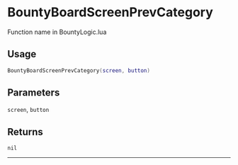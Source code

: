 # BountyBoardScreenPrevCategory
Function name in BountyLogic.lua
## Usage
```lua
BountyBoardScreenPrevCategory(screen, button)
```
## Parameters
`screen`, `button`
## Returns
`nil`

---